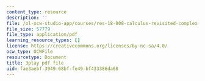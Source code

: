 ```yaml
---
content_type: resource
description: ''
file: /ol-ocw-studio-app/courses/res-18-008-calculus-revisited-complex-variables-differential-equations-and-linear-algebra-fall-2011/fae3aebf394968bffe49bf433386da68_IkpQJSDK940.pdf
file_size: 57779
file_type: application/pdf
learning_resource_types: []
license: https://creativecommons.org/licenses/by-nc-sa/4.0/
ocw_type: OCWFile
resourcetype: Document
title: 3play pdf file
uid: fae3aebf-3949-68bf-fe49-bf433386da68
---
```

